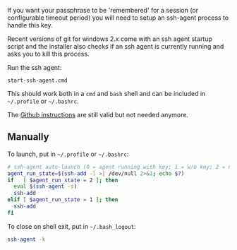 If you want your passphrase to be 'remembered' for a session (or configurable timeout period) you will need to setup an ssh-agent process to handle this key.  

Recent versions of git for windows 2.x come with an ssh agent startup script and the installer also checks if an ssh agent is currently running and asks you to kill this process.

Run the ssh agent:

    start-ssh-agent.cmd

This should work both in a `cmd` and `bash` shell and can be included in `~/.profile` or `~/.bashrc`.

The [Github instructions](https://help.github.com/articles/working-with-ssh-key-passphrases/#auto-launching-ssh-agent-on-msysgit) are still valid but not needed anymore.

## Manually

To launch, put in `~/.profile` or `~/.bashrc`:

```bash
# ssh-agent auto-launch (0 = agent running with key; 1 = w/o key; 2 = not run.)
agent_run_state=$(ssh-add -l >| /dev/null 2>&1; echo $?)
if   [ $agent_run_state = 2 ]; then
  eval $(ssh-agent -s)
  ssh-add
elif [ $agent_run_state = 1 ]; then
  ssh-add
fi
```

To close on shell exit, put in `~/.bash_logout`:

```bash
ssh-agent -k
```